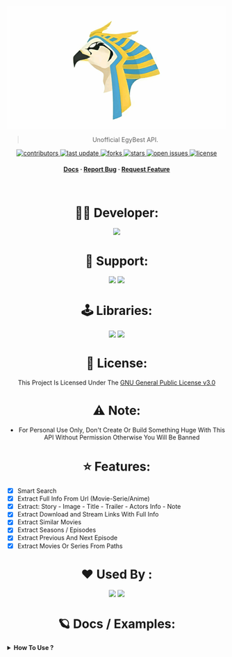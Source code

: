 ![RUN](https://github.com/AmineSoukara/EgyBest-Api/raw/main/api/static/rae.gif)

<div align="center">

> Unofficial EgyBest API.

<!-- Badges -->
<p>
  <a href="https://github.com/AmineSoukara/EgyBest-Api/graphs/contributors">
    <img src="https://img.shields.io/github/contributors/aminesoukara/EgyBest-Api" alt="contributors" />
  </a>
  <a href="">
    <img src="https://img.shields.io/github/last-commit/aminesoukara/EgyBest-Api" alt="last update" />
  </a>
  <a href="https://github.com/AmineSoukara/EgyBest-Api/network/members">
    <img src="https://img.shields.io/github/forks/aminesoukara/EgyBest-Api" alt="forks" />
  </a>
  <a href="https://github.com/AmineSoukara/EgyBest-Api/stargazers">
    <img src="https://img.shields.io/github/stars/aminesoukara/EgyBest-Api" alt="stars" />
  </a>
  <a href="https://github.com/AmineSoukara/EgyBest-Api/issues/">
    <img src="https://img.shields.io/github/issues/aminesoukara/EgyBest-Api" alt="open issues" />
  </a>
  <a href="https://github.com/AmineSoukara/EgyBest-Api/blob/main/LICENSE">
    <img src="https://img.shields.io/github/license/aminesoukara/EgyBest-Api.svg" alt="license" />
  </a>
</p>

<h4>
    <a href="https://www.egybest-api.ga/docs/api/">Docs</a>
  <span> · </span>
    <a href="https://github.com/AmineSoukara/EgyBest-Api/issues/">Report Bug</a>
  <span> · </span>
    <a href="https://github.com/AmineSoukara/EgyBest-Api/issues/">Request Feature</a>
  </h4>
</div>

<br />

<div align="center">


# 👨‍💻 Developer:
<a href="https://bio.link/aminesoukara"><img src="https://img.shields.io/badge/@AmineSoukara-000000?style=flat&logo=messenger&logoColor=white?logoWidth=100"></a>

# 💬 Support:
<a href="https://t.me/EgyBestBotSupport"><img src="https://img.shields.io/badge/Group-FF0000?style=flat&logo=telegram&logoColor=white?logoWidth=100"></a>
<a href="https://t.me/EgyBestBotOriginal"><img src="https://img.shields.io/badge/Channel-FF0000?style=flat&logo=telegram&logoColor=white?logoWidth=100"></a>

# 🕹 Libraries:
<a href="https://github.com/AmineSoukara/Py-EgyBest-Api"><img src="https://img.shields.io/badge/Python-8000FF?style=flat&logo=github&logoColor=white?logoWidth=100"></a>
<a href="https://github.com/AmineSoukara/Java-EgyBest-Api"><img src="https://img.shields.io/badge/Java-8000FF?style=flat&logo=github&logoColor=white?logoWidth=100"></a>


# 📝 License:
This Project Is Licensed Under The [GNU General Public License v3.0](https://github.com/AmineSoukara/EgyBest-Api/blob/main/LICENSE)

# ⚠️ Note:
- For Personal Use Only, Don't Create Or Build Something Huge With This API Without Permission Otherwise You Will Be Banned

# ⭐️ Features:
<div align="left">

* [x] Smart Search
* [x] Extract Full Info From Url (Movie-Serie/Anime)
* [x] Extract: Story - Image - Title - Trailer - Actors Info - Note
* [x] Extract Download and Stream Links With Full Info
* [x] Extract Similar Movies
* [x] Extract Seasons / Episodes
* [x] Extract Previous And Next Episode
* [x] Extract Movies Or Series From Paths

<div align="center">

# ❤️ Used By :

<a href="https://t.me/EgyBestXBot"><img src="https://img.shields.io/badge/@EgyBestXBot-FF0000?style=flat&logo=telegram&logoColor=black"></a>
<a href="https://github.com/ImZaw/cloudstream-extensions-arabic/blob/5a398caf08a7841136091b70ba988ddc305b8d98/EgyBestProvider/src/main/kotlin/com/egybest/EgyBestProvider.kt#L240"><img src="https://img.shields.io/badge/CloudStream–APP-FF0000?style=flat&logo=kotlin&logoColor=black"></a>

# 🪐 Docs / Examples:
<div align="left">

<details>	
  <summary><b> How To Use ?</b></summary>

## ● Mandatory Configs 
```
[+] Make Sure You Get All These Mandatory Configs:
    [-] API_URL - ACCESS_TOKEN - REFRESH_TOKEN - ID - PASSWORD
    [-] You Can Get it From https://t.me/EgyBestAPIBot
[+] API Will Not Work Without it.
```

# /dls:
<details>
<summary><b> Extract Download and Stream Links With Full Info</b></summary>

### Args:
|  args  | required |  Note |
|--------|----------|------|
|  v     |  False   | 1-2 Return As list 3-4 As Dict, Default 1 |
|  url   |  True    | Episode or Movie link |

### Example:
```py
import requests
                 
TOKEN = "abcd123"
API = "http://0.1.2.3"
MOVIE_URL = "https://www.egybest.org/movie/top-gun-maverick-2022"       
HEADERS = {'Authorization': 'Bearer ' + TOKEN, 'Accept': 'application/json', 'Content-Type': 'application/json'}
PARAMS = {"url": MOVIE_URL, "v": 2}                      
URL = API +  "/dls"

response = requests.get(URL, headers=HEADERS, params=PARAMS)

print(response.status_code)
print(response.json())
```
<a href="https://github.com/AmineSoukara/EgyBest-Api/blob/main/examples/dls_v1.json"><img src="https://img.shields.io/badge/Output–V1-01DF01?style=flat&logo=json&logoColor=black"></a>
<a href="https://github.com/AmineSoukara/EgyBest-Api/blob/main/examples/dls_v2.json"><img src="https://img.shields.io/badge/Output–V2-01DF01?style=flat&logo=json&logoColor=black"></a>
<a href="https://github.com/AmineSoukara/EgyBest-Api/blob/main/examples/dls_v3.json"><img src="https://img.shields.io/badge/Output–V3-01DF01?style=flat&logo=json&logoColor=black"></a>
<a href="https://github.com/AmineSoukara/EgyBest-Api/blob/main/examples/dls_v4.json"><img src="https://img.shields.io/badge/Output–V4-01DF01?style=flat&logo=json&logoColor=black"></a>

</details>




</details>
